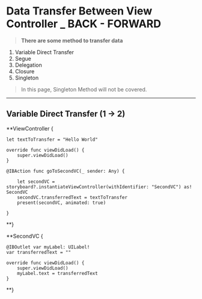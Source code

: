 # Data Transfer Between View Controller _ BACK - FORWARD

> **There are some method to transfer data**

1. Variable Direct Transfer
2. Segue
3. Delegation
4. Closure
5. Singleton

> In this page, Singleton Method will not be covered.

---

## Variable Direct Transfer (1 -> 2)

**ViewController {

    let textToTransfer = "Hello World"
    
    override func viewDidLoad() {
        super.viewDidLoad()
    }
    
    @IBAction func goToSecondVC(_ sender: Any) {
        
        let secondVC = storyboard?.instantiateViewController(withIdentifier: "SecondVC") as! SecondVC
        secondVC.transferredText = textToTransfer
        present(secondVC, animated: true)
        
    }
**}


**SecondVC {

    @IBOutlet var myLabel: UILabel!
    var transferredText = ""
    
    override func viewDidLoad() {
        super.viewDidLoad()
        myLabel.text = transferredText
    }
**}
